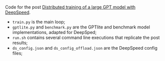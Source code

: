 Code for the post [Distributed training of a large GPT model with DeepSpeed](https://brunomaga.github.io/GPT-lite-DeepSpeed). 
- `train.py` is the main loop;
- `gptlite.py` and `benchmark.py` are the GPTlite and benchmark model implementations, adapted for DeepSped;
- `run.sh` contains several command line executions that replicate the post results;
- `ds_config.json` and `ds_config_offload.json` are the DeepSpeed config files;
